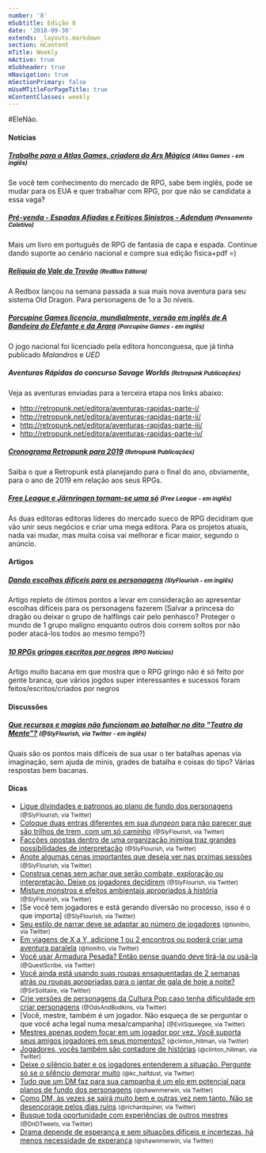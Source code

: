 ```yaml
---
number: '8'
mSubtitle: Edição 8
date: '2018-09-30'
extends: _layouts.markdown
section: mContent
mTitle: Weekly
mActive: true
mSubheader: true
mNavigation: true
mSectionPrimary: false
mUseMTitleForPageTitle: true
mContentClasses: weekly
---
```


#EleNão.

#### Notícias

##### [Trabalhe para a Atlas Games, criadora do Ars Mágica] <small>(Atlas Games - em inglês)</small>

Se você tem conhecimento do mercado de RPG, sabe bem inglês, pode se mudar para os EUA e quer trabalhar com RPG, por que não se candidata a essa vaga?

##### [Pré-venda - Espadas Afiadas e Feitiços Sinistros - Adendum] <small>(Pensamento Coletivo)</small>

Mais um livro em português de RPG de fantasia de capa e espada. Continue dando suporte ao cenário nacional e compre sua edição fìsica+pdf =)

##### [Relíquia do Vale do Trovão] <small>(RedBox Editora)</small>

A Redbox lançou na semana passada a sua mais nova aventura para seu sistema Old Dragon. Para personagens de 1o a 3o níveis.

##### [Porcupine Games licencia, mundialmente, versão em inglês de *A Bandeira do Elefante e da Arara*] <small>(Porcupine Games - em inglês)</small>

O jogo nacional foi licenciado pela editora honconguesa, que já tinha publicado *Malandros* e *UED*

##### Aventuras Rápidas do concurso Savage Worlds <small>(Retropunk Publicações)</small>

Veja as aventuras enviadas para a terceira etapa nos links abaixo:

- http://retropunk.net/editora/aventuras-rapidas-parte-i/
- http://retropunk.net/editora/aventuras-rapidas-parte-ii/
- http://retropunk.net/editora/aventuras-rapidas-parte-iii/
- http://retropunk.net/editora/aventuras-rapidas-parte-iv/

##### [Cronograma Retropunk para 2019] <small>(Retropunk Publicações)</small>

Saiba o que a Retropunk está planejando para o final do ano, obviamente, para o ano de 2019 em relação aos seus RPGs.

##### [Free League e Järnringen tornam-se uma só] <small>(Free League - em inglês)</small>

As duas editoras editoras líderes do mercado sueco de RPG decidiram que vão unir seus negócios e criar uma mega editora. Para os projetos atuais, nada vai mudar, mas muita coisa vai melhorar e ficar maior, segundo o anúncio.

#### Artigos

##### [Dando escolhas difíceis para os personagens] <small>(SlyFlourish - em inglês)</small>

Artigo repleto de ótimos pontos a levar em consideração ao apresentar escolhas difíceis para os personagens fazerem (Salvar a princesa do dragão ou deixar o grupo de halflings cair pelo penhasco? Proteger o mundo de 1 grupo malígno enquanto outros dois correm soltos por não poder atacá-los todos ao mesmo tempo?)

##### [10 RPGs gringos escritos por negros] <small>(RPG Notícias)</small>

Artigo muito bacana em que mostra que o RPG gringo não é só feito por gente branca, que vários jogdos super interessantes e sucessos foram feitos/escritos/criados por negros 

#### Discussões

##### [Que recursos e magias não funcionam ao batalhar no dito "Teatro da Mente"?] <small>(@SlyFlourish, via Twitter - em inglês)</small>

Quais são os pontos mais difíceis de sua usar o ter batalhas apenas via imaginação, sem ajuda de minis, grades de batalha e coisas do tipo? Várias respostas bem bacanas.

#### Dicas

- [Ligue divindades e patronos ao plano de fundo dos personagens] <small>(@SlyFlourish, via Twitter)</small>
- [Coloque duas entras diferentes em sua *dungeon* para não parecer que são trilhos de trem, com um só caminho] <small>(@SlyFlourish, via Twitter)</small>
- [Facções opostas dentro de uma organização inimiga traz grandes possibilidades de interpretação] <small>(@SlyFlourish, via Twitter)</small>
- [Anote algumas cenas importantes que deseja ver nas prximas sessões] <small>(@SlyFlourish, via Twitter)</small>
- [Construa cenas sem achar que serão combate, exploração ou interpretação. Deixe os jogadores decidirem] <small>(@SlyFlourish, via Twitter)</small>
- [Misture monstros e efeitos ambientais apropriados à história] <small>(@SlyFlourish, via Twitter)</small>
- [Se você tem jogadores e está gerando diversão no processo, isso é o que importa] <small>(@SlyFlourish, via Twitter)</small>
- [Seu estilo de narrar deve se adaptar ao número de jogadores] <small>(@tionitro, via Twitter)</small>
- [Em viagens de X a Y, adicione 1 ou 2 encontros ou poderá criar uma aventura paralela] <small>(@tionitro, via Twitter)</small>
- [Você usar Armadura Pesada? Então pense quando deve tirá-la ou usá-la] <small>(@QuestScribe, via Twitter)</small>
- [Você ainda está usando suas roupas ensaguentadas de 2 semanas atrás ou roupas apropriadas para o jantar de gala de hoje a noite?] <small>(@SirSolitaire, via Twitter)</small>
- [Crie versões de personagens da Cultura Pop caso tenha dificuldade em criar personagens] <small>(@OdsAndBodkins, via Twitter)</small>
- [Você, mestre, também é um jogador. Não esqueça de se perguntar o que você acha legal numa mesa/campanha] <small>(@EvilSqueegee, via Twitter)</small>
- [Mestres apenas podem focar em um jogador por vez. Você suporta seus amigos jogadores em seus momentos?] <small>(@clinton_hillman, via Twitter)</small>
- [Jogadores, vocês também são contadore de histórias] <small>(@clinton_hillman, via Twitter)</small>
- [Deixe o silêncio bater e os jogadores entenderem a situação. Pergunte só se o silêncio demorar muito] <small>(@kc_halfdust, via Twitter)</small>
- [Tudo que um DM faz para sua campanha é um elo em potencial para planos de fundo dos personagens] <small>(@shawnmerwin, via Twitter)</small>
- [Como DM, às vezes se sairá muito bem e outras vez nem tanto. Não se desencorage pelos dias ruins] <small>(@richardquiner, via Twitter)</small>
- [Busque toda oportunidade com experiências de outros mestres] <small>(@DnDTweets, via Twitter)</small>
- [Drama depende de esperança e sem situações difíceis e incertezas, há menos necessidade de experança] <small>(@shawnmerwin, via Twitter)</small>

[Ligue divindades e patronos ao plano de fundo dos personagens]: https://twitter.com/SlyFlourish/status/1047870269396844544
[Coloque duas entras diferentes em sua *dungeon* para não parecer que são trilhos de trem, com um só caminho]: https://twitter.com/SlyFlourish/status/1047538069929320449
[Tudo que um DM faz para sua campanha é um elo em potencial para planos de fundo dos personagens]: https://twitter.com/shawnmerwin/status/1046835882886647809
[Facções opostas dentro de uma organização inimiga traz grandes possibilidades de interpretação]: https://twitter.com/SlyFlourish/status/1047160582632329217
[Anote algumas cenas importantes que deseja ver nas prximas sessões]: https://twitter.com/SlyFlourish/status/1046781868673310721
[Construa cenas sem achar que serão combate, exploração ou interpretação. Deixe os jogadores decidirem]: https://twitter.com/SlyFlourish/status/1045728650430230528
[Misture monstros e efeitos ambientais apropriados à história]: https://twitter.com/SlyFlourish/status/1048262846772125697
[Deixe o silêncio bater e os jogadores entenderem a situação. Pergunte só se o silêncio demorar muito]: https://twitter.com/kc_halfdust/status/1047075084735864832
[Como DM, às vezes se sairá muito bem e outras vez nem tanto. Não se desencorage pelos dias ruins]: https://twitter.com/richardquiner/status/1047146966273032192
[Busque toda oportunidade com experiências de outros mestres]: https://twitter.com/DnDTweets/status/1047182937438003201
[Drama depende de esperança e sem situações difíceis e incertezas, há menos necessidade de experança]: https://twitter.com/shawnmerwin/status/1047194448487231491
[Mestres apenas podem focar em um jogador por vez. Você suporta seus amigos jogadores em seus momentos?]: https://twitter.com/clinton_hillman/status/1047488222543007745
[Você, mestre, também é um jogador. Não esqueça de perguntar o que você acha legal numa mesa/campanha]: https://twitter.com/EvilSqueegee/status/1047499279605092352
[Jogadores, vocês também são contadore de histórias]: https://twitter.com/clinton_hillman/status/1047841136771907589
[Crie versões de personagens da Cultura Pop caso tenha dificuldade em criar personagens]: https://twitter.com/OdsAndBodkins/status/1047888795511734272
[Você ainda está usando suas roupas ensaguentadas de 2 semanas atrás ou roupas apropriadas para o jantar de gala de hoje a noite?]: https://twitter.com/Sir_Solitaire/status/1047978807754293248
[Você usar Armadura Pesada? Então pense quando deve tirá-la ou usá-la]: https://twitter.com/Questscribe/status/1047887127290306562
[Em viagens de X a Y, adicione 1 ou 2 encontros ou poderá criar uma aventura paralela]: https://twitter.com/tionitro/status/1047271821631004672
[Seu estilo de narrar deve se adaptar ao número de jogadores]: https://twitter.com/tionitro/status/1045774245341659137
[Que recursos e magias não funcionam ao batalhar no dito "Teatro da Mente"?]: https://twitter.com/SlyFlourish/status/1047795878042513408
[Dando escolhas difíceis para os personagens]: http://slyflourish.com/hard_choices.html
[Trabalhe para a Atlas Games, criadora do Ars Mágica]: http://www.atlas-games.com/jobs.php
[Pré-venda - Espadas Afiadas e Feitiços Sinistros - Adendum]: http://www.pensamentocoletivo.com.br/loja/r-p-g/espadas-afiadas-feiticos-sinistros-addendum-pre-venda/
[Relíquia do Vale do Trovão]: https://loja.redboxeditora.com.br/rpg/Reliquia-do-Vale-do-Trovao
[10 RPGs gringos escritos por negros]: http://www.rpgnoticias.com.br/10-rpgs-gringos-escritos-por-negros/
[Porcupine Games licencia, mundialmente, versão em inglês de *A Bandeira do Elefante e da Arara*]: http://porcupinegames.com/entries/general/coming-soon-from-porcupine-the-elephant-and-macaw-banner-
[Cronograma Retropunk para 2019]: http://retropunk.net/editora/cronograma-retropunk-2019/
[Free League e Järnringen tornam-se uma só]: http://frialigan.se/en/news/#/pressreleases/free-league-and-jaernringen-become-one-2739714
